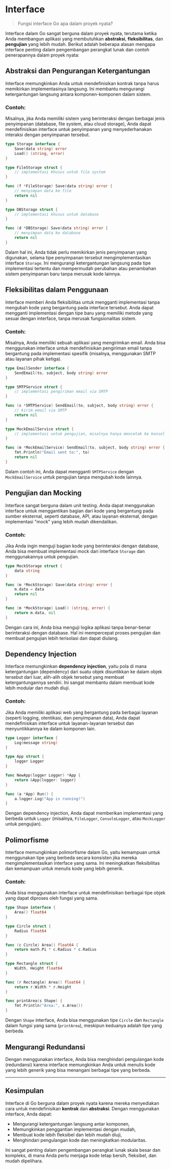 # Interface

> Fungsi interface Go apa dalam proyek nyata?

Interface dalam Go sangat berguna dalam proyek nyata, terutama ketika Anda membangun aplikasi yang membutuhkan **abstraksi**, **fleksibilitas**, dan **pengujian** yang lebih mudah. Berikut adalah beberapa alasan mengapa interface penting dalam pengembangan perangkat lunak dan contoh penerapannya dalam proyek nyata:

## Abstraksi dan Pengurangan Ketergantungan

Interface memungkinkan Anda untuk mendefinisikan kontrak tanpa harus memikirkan implementasinya langsung. Ini membantu mengurangi ketergantungan langsung antara komponen-komponen dalam sistem.

### Contoh:

Misalnya, jika Anda memiliki sistem yang berinteraksi dengan berbagai jenis penyimpanan (database, file system, atau cloud storage), Anda dapat mendefinisikan interface untuk penyimpanan yang menyederhanakan interaksi dengan penyimpanan tersebut.

```go
type Storage interface {
    Save(data string) error
    Load() (string, error)
}

type FileStorage struct {
    // implementasi khusus untuk file system
}

func (f *FileStorage) Save(data string) error {
    // menyimpan data ke file
    return nil
}

type DBStorage struct {
    // implementasi khusus untuk database
}

func (d *DBStorage) Save(data string) error {
    // menyimpan data ke database
    return nil
}
```

Dalam hal ini, Anda tidak perlu memikirkan jenis penyimpanan yang digunakan, selama tipe penyimpanan tersebut mengimplementasikan interface `Storage`. Ini mengurangi ketergantungan langsung pada tipe implementasi tertentu dan mempermudah perubahan atau penambahan sistem penyimpanan baru tanpa merusak kode lainnya.

## Fleksibilitas dalam Penggunaan

Interface memberi Anda fleksibilitas untuk mengganti implementasi tanpa mengubah kode yang bergantung pada interface tersebut. Anda dapat mengganti implementasi dengan tipe baru yang memiliki metode yang sesuai dengan interface, tanpa merusak fungsionalitas sistem.

### Contoh:

Misalnya, Anda memiliki sebuah aplikasi yang mengirimkan email. Anda bisa menggunakan interface untuk mendefinisikan pengiriman email tanpa bergantung pada implementasi spesifik (misalnya, menggunakan SMTP atau layanan pihak ketiga).

```go
type EmailSender interface {
    SendEmail(to, subject, body string) error
}

type SMTPService struct {
    // implementasi pengiriman email via SMTP
}

func (s *SMTPService) SendEmail(to, subject, body string) error {
    // kirim email via SMTP
    return nil
}

type MockEmailService struct {
    // implementasi untuk pengujian, misalnya hanya mencetak ke konsol
}

func (m *MockEmailService) SendEmail(to, subject, body string) error {
    fmt.Println("Email sent to:", to)
    return nil
}
```

Dalam contoh ini, Anda dapat mengganti `SMTPService` dengan `MockEmailService` untuk pengujian tanpa mengubah kode lainnya.

## Pengujian dan Mocking

Interface sangat berguna dalam unit testing. Anda dapat menggunakan interface untuk menggantikan bagian dari kode yang bergantung pada sumber eksternal, seperti database, API, atau layanan eksternal, dengan implementasi "mock" yang lebih mudah dikendalikan.

### Contoh:

Jika Anda ingin menguji bagian kode yang berinteraksi dengan database, Anda bisa membuat implementasi mock dari interface `Storage` dan menggunakannya untuk pengujian.

```go
type MockStorage struct {
    data string
}

func (m *MockStorage) Save(data string) error {
    m.data = data
    return nil
}

func (m *MockStorage) Load() (string, error) {
    return m.data, nil
}
```

Dengan cara ini, Anda bisa menguji logika aplikasi tanpa benar-benar berinteraksi dengan database. Hal ini mempercepat proses pengujian dan membuat pengujian lebih terisolasi dan dapat diulang.

## Dependency Injection

Interface memungkinkan **dependency injection**, yaitu pola di mana ketergantungan (dependency) dari suatu objek disuntikkan ke dalam objek tersebut dari luar, alih-alih objek tersebut yang membuat ketergantungannya sendiri. Ini sangat membantu dalam membuat kode lebih modular dan mudah diuji.

### Contoh:

Jika Anda memiliki aplikasi web yang bergantung pada berbagai layanan (seperti logging, otentikasi, dan penyimpanan data), Anda dapat mendefinisikan interface untuk layanan-layanan tersebut dan menyuntikkannya ke dalam komponen lain.

```go
type Logger interface {
    Log(message string)
}

type App struct {
    logger Logger
}

func NewApp(logger Logger) *App {
    return &App{logger: logger}
}

func (a *App) Run() {
    a.logger.Log("App is running!")
}
```

Dengan dependency injection, Anda dapat memberikan implementasi yang berbeda untuk `Logger` (misalnya, `FileLogger`, `ConsoleLogger`, atau `MockLogger` untuk pengujian).

## Polimorfisme

Interface memungkinkan polimorfisme dalam Go, yaitu kemampuan untuk menggunakan tipe yang berbeda secara konsisten jika mereka mengimplementasikan interface yang sama. Ini meningkatkan fleksibilitas dan kemampuan untuk menulis kode yang lebih generik.

### Contoh:

Anda bisa menggunakan interface untuk mendefinisikan berbagai tipe objek yang dapat diproses oleh fungsi yang sama.

```go
type Shape interface {
    Area() float64
}

type Circle struct {
    Radius float64
}

func (c Circle) Area() float64 {
    return math.Pi * c.Radius * c.Radius
}

type Rectangle struct {
    Width, Height float64
}

func (r Rectangle) Area() float64 {
    return r.Width * r.Height
}

func printArea(s Shape) {
    fmt.Println("Area:", s.Area())
}
```

Dengan `Shape` interface, Anda bisa menggunakan tipe `Circle` dan `Rectangle` dalam fungsi yang sama (`printArea`), meskipun keduanya adalah tipe yang berbeda.

## Mengurangi Redundansi

Dengan menggunakan interface, Anda bisa menghindari pengulangan kode (redundansi) karena interface memungkinkan Anda untuk menulis kode yang lebih generik yang bisa menangani berbagai tipe yang berbeda.

---

## Kesimpulan

Interface di Go berguna dalam proyek nyata karena mereka menyediakan cara untuk mendefinisikan **kontrak** dan **abstraksi**. Dengan menggunakan interface, Anda dapat:

-   Mengurangi ketergantungan langsung antar komponen,
-   Memungkinkan penggantian implementasi dengan mudah,
-   Membuat kode lebih fleksibel dan lebih mudah diuji,
-   Menghindari pengulangan kode dan meningkatkan modularitas.

Ini sangat penting dalam pengembangan perangkat lunak skala besar dan kompleks, di mana Anda perlu menjaga kode tetap bersih, fleksibel, dan mudah dipelihara.
